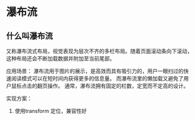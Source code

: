 # 瀑布流
## 什么叫瀑布流

又称瀑布流式布局，视觉表现为层次不齐的多栏布局。随着页面滚动条向下滚动，这种布局还会不断加载数据并附加至当前尾部。




应用场景：
瀑布流用于图片的展示，是高效而具有吸引力的，用户一眼扫过的快速阅读模式可以在短时间内获得更多的信息量。
而瀑布流里的懒加载又避免了用户鼠标点击的翻页操作。
通常，瀑布流拥有固定的栏数，定宽而不定高的设计。

实现方案：

1. 使用transform 定位，兼容性好